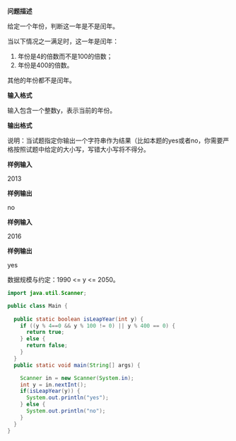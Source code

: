 **问题描述**

给定一个年份，判断这一年是不是闰年。

当以下情况之一满足时，这一年是闰年：

1. 年份是4的倍数而不是100的倍数；
2. 年份是400的倍数。

其他的年份都不是闰年。

**输入格式**

输入包含一个整数y，表示当前的年份。

**输出格式**

说明：当试题指定你输出一个字符串作为结果（比如本题的yes或者no，你需要严格按照试题中给定的大小写，写错大小写将不得分。

**样例输入**

2013

**样例输出**

no

**样例输入**

2016

**样例输出**

yes

数据规模与约定：1990 <= y <= 2050。



```java
import java.util.Scanner;

public class Main {
  
  public static boolean isLeapYear(int y) {
    if ((y % 4==0 && y % 100 != 0) || y % 400 == 0) {
      return true;
    } else {
      return false;
    }
  }
  public static void main(String[] args) {

    Scanner in = new Scanner(System.in);
    int y = in.nextInt();
    if(isLeapYear(y)) {
      System.out.println("yes");
    } else {
      System.out.println("no");
    }
  }
}
```